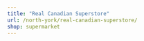 ```yaml
---
title: "Real Canadian Superstore"
url: /north-york/real-canadian-superstore/
shop: supermarket
---
```

